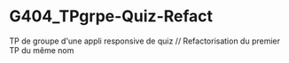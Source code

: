 # G404_TPgrpe-Quiz-Refact
TP de groupe d'une appli responsive de quiz // Refactorisation du premier TP du même nom
